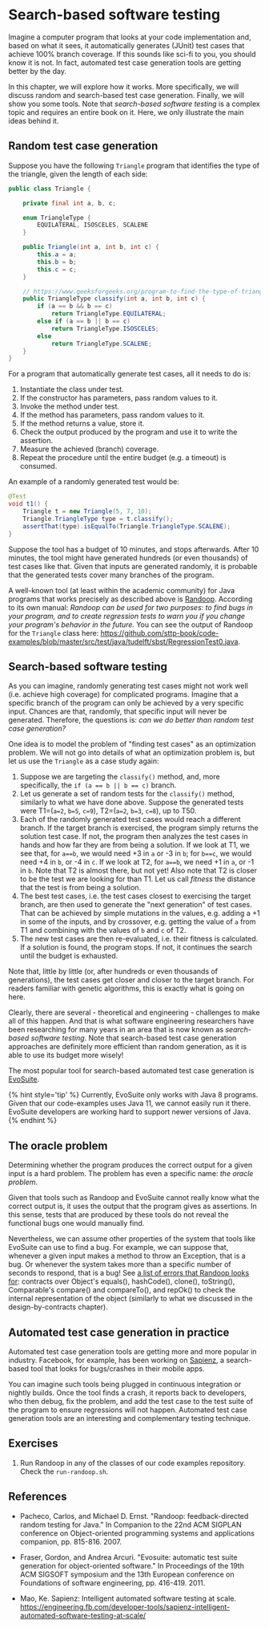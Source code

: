# Search-based software testing

Imagine a computer program that looks at your code implementation and, based on what it sees, it automatically generates (JUnit) test cases that achieve 100% branch coverage. If this sounds like sci-fi to you, you should know it is not. In fact, automated test case generation tools are getting better by the day.

In this chapter, we will explore how it works. More specifically, we will discuss random and search-based test case generation. Finally, we will show you some tools. Note that _search-based software testing_ is a complex topic and requires an entire book on it. Here, we only illustrate the main ideas behind it.

## Random test case generation

Suppose you have the following `Triangle` program that identifies the type of the triangle, given the length of each side:

```java
public class Triangle {

    private final int a, b, c;

    enum TriangleType {
        EQUILATERAL, ISOSCELES, SCALENE
    }

    public Triangle(int a, int b, int c) {
        this.a = a;
        this.b = b;
        this.c = c;
    }

    // https://www.geeksforgeeks.org/program-to-find-the-type-of-triangle-from-the-given-coordinates/
    public TriangleType classify(int a, int b, int c) {
        if (a == b && b == c)
            return TriangleType.EQUILATERAL;
        else if (a == b || b == c)
            return TriangleType.ISOSCELES;
        else
            return TriangleType.SCALENE;
    }
}
```

For a program that automatically generate test cases, all it needs to do is:

1. Instantiate the class under test.
1. If the constructor has parameters, pass random values to it.
1. Invoke the method under test.
1. If the method has parameters, pass random values to it.
1. If the method returns a value, store it.
1. Check the output produced by the program and use it to write the assertion.
1. Measure the achieved (branch) coverage.
1. Repeat the procedure until the entire budget (e.g. a timeout) is consumed.

An example of a randomly generated test would be:

```java
@Test
void t1() {
    Triangle t = new Triangle(5, 7, 10);
    Triangle.TriangleType type = t.classify();
    assertThat(type).isEqualTo(Triangle.TriangleType.SCALENE);
}
```

Suppose the tool has a budget of 10 minutes, and stops afterwards. After 10 minutes, the tool might have generated hundreds (or even thousands) of test cases like that. Given that inputs are generated randomly, it is probable that the generated tests cover many branches of the program. 

A well-known tool (at least within the academic community) for Java programs that works precisely as described above is [Randoop](https://randoop.github.io/randoop/). According to its own manual: _Randoop can be used for two purposes: to find bugs in your program, and to create regression tests to warn you if you change your program's behavior in the future._ You can see the output of Randoop for the `Triangle` class here: https://github.com/sttp-book/code-examples/blob/master/src/test/java/tudelft/sbst/RegressionTest0.java.

## Search-based software testing

As you can imagine, randomly generating test cases might not work well (i.e. achieve high coverage) for complicated programs. Imagine that a specific branch of the program can only be achieved by a very specific input. Chances are that, randomly, that specific input will never be generated. Therefore, the questions is: _can we do better than random test case generation?_

One idea is to model the problem of "finding test cases" as an optimization problem. We will not go into details of what an optimization problem is, but let us use the `Triangle` as a case study again:

1. Suppose we are targeting the `classify()` method, and, more specifically, the `if (a == b || b == c)` branch.
1. Let us generate a set of random tests for the `classify()` method, similarly to what we have done above. Suppose the generated tests were T1=(`a=2`, `b=5`, `c=9`), T2=(`a=2`, `b=3`, `c=8`), up to T50.
1. Each of the randomly generated test cases would reach a different branch. If the target branch is exercised, the program simply returns the solution test case. If not, the program then analyzes the test cases in hands and how far they are from being a solution. If we look at T1, we see that, for `a==b`, we would need +3 in `a` or -3 in `b`; for `b==c`, we would need +4 in `b`, or -4 in `c`. If we look at T2, for `a==b`, we need +1 in `a`, or -1 in `b`. Note that T2 is almost there, but not yet! Also note that T2 is closer to be the test we are looking for than T1. Let us call _fitness_ the distance that the test is from being a solution.
1. The best test cases, i.e. the test cases closest to exercising the target branch, are then used to generate the "next generation" of test cases. That can be achieved by simple mutations in the values, e.g. adding a +1 in some of the inputs, and by crossover, e.g. getting the value of `a` from T1 and combining with the values of `b` and `c` of T2. 
1. The new test cases are then re-evaluated, i.e. their fitness is calculated. If a solution is found, the program stops. If not, it continues the search until the budget is exhausted.

Note that, little by little (or, after hundreds or even thousands of generations), the test cases get closer and closer to the target branch. For readers familiar with genetic algorithms, this is exactly what is going on here.

Clearly, there are several - theoretical and engineering - challenges to make all of this happen. And that is what software engineering researchers have been researching for many years in an area that is now known as _search-based software testing_. Note that search-based test case generation approaches are definitely more efficient than random generation, as it is able to use its budget more wisely! 

The most popular tool for search-based automated test case generation is [EvoSuite](http://www.evosuite.org).  

{% hint style='tip' %}
Currently, EvoSuite only works with Java 8 programs. Given that our code-examples uses Java 11, we cannot easily run it there. EvoSuite developers are working hard to support newer versions of Java.
{% endhint %}

## The oracle problem

Determining whether the program produces the correct output for a given input is a hard problem. The problem has even a specific name: _the oracle problem_. 

Given that tools such as Randoop and EvoSuite cannot really know what the correct output is, it uses the output that the program gives as assertions. In this sense, tests that are produced by these tools do not reveal the functional bugs one would manually find. 

Nevertheless, we can assume other properties of the system that tools like EvoSuite can use to find a bug. For example, we can suppose that, whenever a given input makes a method to throw an Exception, that is a bug. Or whenever the system takes more than a specific number of seconds to respond, that is a bug! See [a list of errors that Randoop looks for](https://randoop.github.io/randoop/manual/index.html#kinds_of_errors): contracts over Object's equals(), hashCode(), clone(), toString(), Comparable's compare() and compareTo(), and repOk() to check the internal representation of the object (similarly to what we discussed in the design-by-contracts chapter).

## Automated test case generation in practice

Automated test case generation tools are getting more and more popular in industry. Facebook, for example, has been working on [Sapienz](https://engineering.fb.com/developer-tools/sapienz-intelligent-automated-software-testing-at-scale/), a search-based tool that looks for bugs/crashes in their mobile apps.

You can imagine such tools being plugged in continuous integration or nightly builds. Once the tool finds a crash, it reports back to developers, who then debug, fix the problem, and add the test case to the test suite of the program to ensure regressions will not happen. Automated test case generation tools are an interesting and complementary testing technique.

## Exercises

1. Run Randoop in any of the classes of our code examples repository. Check the `run-randoop.sh`.

## References

* Pacheco, Carlos, and Michael D. Ernst. "Randoop: feedback-directed random testing for Java." In Companion to the 22nd ACM SIGPLAN conference on Object-oriented programming systems and applications companion, pp. 815-816. 2007.

* Fraser, Gordon, and Andrea Arcuri. "Evosuite: automatic test suite generation for object-oriented software." In Proceedings of the 19th ACM SIGSOFT symposium and the 13th European conference on Foundations of software engineering, pp. 416-419. 2011.

* Mao, Ke. Sapienz: Intelligent automated software testing at scale. https://engineering.fb.com/developer-tools/sapienz-intelligent-automated-software-testing-at-scale/
